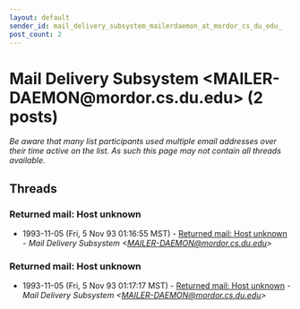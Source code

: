 ```yaml
---
layout: default
sender_id: mail_delivery_subsystem_mailerdaemon_at_mordor_cs_du_edu_
post_count: 2
---
```


# Mail Delivery Subsystem <MAILER-DAEMON<span>@</span>mordor.cs.du.edu> (2 posts)

_Be aware that many list participants used multiple email addresses over their time active on the list. As such this page may not contain all threads available._

## Threads

### Returned mail: Host unknown
+ 1993-11-05 (Fri, 5 Nov 93 01:16:55 MST) - [Returned mail: Host unknown](/archive/1993/11/efe42f0a800620b0e91f46fe1cefb3f3d0d864fef3b231d7ca12c45a7d45f819) - _Mail Delivery Subsystem \<MAILER-DAEMON@mordor.cs.du.edu\>_

### Returned mail: Host unknown
+ 1993-11-05 (Fri, 5 Nov 93 01:17:17 MST) - [Returned mail: Host unknown](/archive/1993/11/0deb10e1465ecb91374aedb0767e1ae63d0b65ab7eaa5f6106024dad0e168fd2) - _Mail Delivery Subsystem \<MAILER-DAEMON@mordor.cs.du.edu\>_


